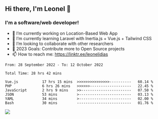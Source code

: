 ## Hi there, I'm Leonel 👋

### I'm a software/web developer!
- 🔭 I’m currently working on Location-Based Web App
- 🌱 I’m currently learning Laravel with Inertia.js + Vue.js + Tailwind CSS
- 👯 I’m looking to collaborate with other researchers
- 🥅 2023 Goals: Contribute more to Open Source projects
- 📫 How to reach me: https://linktr.ee/leoneljdias

<!--START_SECTION:waka-->

```text
From: 28 September 2022 - To: 12 October 2022

Total Time: 28 hrs 42 mins

Vue.js           17 hrs 15 mins  >>>>>>>>>>>>>>>----------   60.14 %
PHP              6 hrs 26 mins   >>>>>>-------------------   22.45 %
JavaScript       2 hrs 9 mins    >>-----------------------   07.50 %
JSON             53 mins         >------------------------   03.13 %
YAML             34 mins         >------------------------   02.00 %
Bash             30 mins         -------------------------   01.76 %
```

<!--END_SECTION:waka-->

![](https://komarev.com/ghpvc/?username=leoneljdias&color=blue&style=flat-square)
